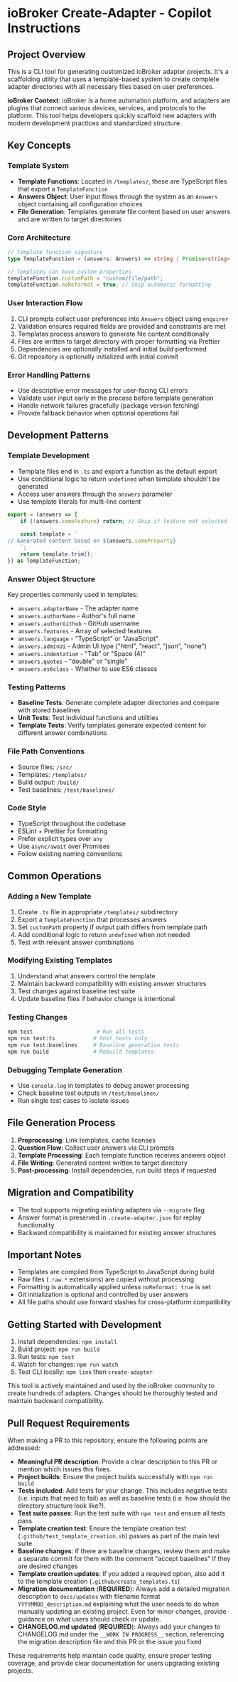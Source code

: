 # ioBroker Create-Adapter - Copilot Instructions

## Project Overview

This is a CLI tool for generating customized ioBroker adapter projects. It's a scaffolding utility that uses a template-based system to create complete adapter directories with all necessary files based on user preferences.

**ioBroker Context**: ioBroker is a home automation platform, and adapters are plugins that connect various devices, services, and protocols to the platform. This tool helps developers quickly scaffold new adapters with modern development practices and standardized structure.

## Key Concepts

### Template System
- **Template Functions**: Located in `/templates/`, these are TypeScript files that export a `TemplateFunction`
- **Answers Object**: User input flows through the system as an `Answers` object containing all configuration choices
- **File Generation**: Templates generate file content based on user answers and are written to target directories

### Core Architecture
```typescript
// Template function signature
type TemplateFunction = (answers: Answers) => string | Promise<string> | undefined;

// Templates can have custom properties
templateFunction.customPath = "custom/file/path";
templateFunction.noReformat = true; // Skip automatic formatting
```

### User Interaction Flow
1. CLI prompts collect user preferences into `Answers` object using `enquirer`
2. Validation ensures required fields are provided and constraints are met
3. Templates process answers to generate file content conditionally
4. Files are written to target directory with proper formatting via Prettier
5. Dependencies are optionally installed and initial build performed
6. Git repository is optionally initialized with initial commit

### Error Handling Patterns
- Use descriptive error messages for user-facing CLI errors
- Validate user input early in the process before template generation
- Handle network failures gracefully (package version fetching)
- Provide fallback behavior when optional operations fail

## Development Patterns

### Template Development
- Template files end in `.ts` and export a function as the default export
- Use conditional logic to return `undefined` when template shouldn't be generated
- Access user answers through the `answers` parameter
- Use template literals for multi-line content

```typescript
export = (answers => {
    if (!answers.someFeature) return; // Skip if feature not selected
    
    const template = `
// Generated content based on ${answers.someProperty}
    `;
    return template.trim();
}) as TemplateFunction;
```

### Answer Object Structure
Key properties commonly used in templates:
- `answers.adapterName` - The adapter name
- `answers.authorName` - Author's full name  
- `answers.authorGithub` - GitHub username
- `answers.features` - Array of selected features
- `answers.language` - "TypeScript" or "JavaScript"
- `answers.adminUi` - Admin UI type ("html", "react", "json", "none")
- `answers.indentation` - "Tab" or "Space (4)"
- `answers.quotes` - "double" or "single"
- `answers.es6class` - Whether to use ES6 classes

### Testing Patterns
- **Baseline Tests**: Generate complete adapter directories and compare with stored baselines
- **Unit Tests**: Test individual functions and utilities
- **Template Tests**: Verify templates generate expected content for different answer combinations

### File Path Conventions
- Source files: `/src/`
- Templates: `/templates/`
- Build output: `/build/`
- Test baselines: `/test/baselines/`

### Code Style
- TypeScript throughout the codebase
- ESLint + Prettier for formatting
- Prefer explicit types over `any`
- Use `async/await` over Promises
- Follow existing naming conventions

## Common Operations

### Adding a New Template
1. Create `.ts` file in appropriate `/templates/` subdirectory
2. Export a `TemplateFunction` that processes answers
3. Set `customPath` property if output path differs from template path
4. Add conditional logic to return `undefined` when not needed
5. Test with relevant answer combinations

### Modifying Existing Templates
1. Understand what answers control the template
2. Maintain backward compatibility with existing answer structures
3. Test changes against baseline test suite
4. Update baseline files if behavior change is intentional

### Testing Changes
```bash
npm test                    # Run all tests
npm run test:ts            # Unit tests only
npm run test:baselines     # Baseline generation tests
npm run build              # Rebuild templates
```

### Debugging Template Generation
- Use `console.log` in templates to debug answer processing
- Check baseline test outputs in `/test/baselines/`
- Run single test cases to isolate issues

## File Generation Process

1. **Preprocessing**: Link templates, cache licenses
2. **Question Flow**: Collect user answers via CLI prompts
3. **Template Processing**: Each template function receives answers object
4. **File Writing**: Generated content written to target directory
5. **Post-processing**: Install dependencies, run build steps if requested

## Migration and Compatibility

- The tool supports migrating existing adapters via `--migrate` flag
- Answer format is preserved in `.create-adapter.json` for replay functionality
- Backward compatibility is maintained for existing answer structures

## Important Notes

- Templates are compiled from TypeScript to JavaScript during build
- Raw files (`.raw.*` extensions) are copied without processing
- Formatting is automatically applied unless `noReformat: true` is set
- Git initialization is optional and controlled by user answers
- All file paths should use forward slashes for cross-platform compatibility

## Getting Started with Development

1. Install dependencies: `npm install`
2. Build project: `npm run build`
3. Run tests: `npm test`
4. Watch for changes: `npm run watch`
5. Test CLI locally: `npm link` then `create-adapter`

This tool is actively maintained and used by the ioBroker community to create hundreds of adapters. Changes should be thoroughly tested and maintain backward compatibility.

## Pull Request Requirements

When making a PR to this repository, ensure the following points are addressed:

- **Meaningful PR description**: Provide a clear description to this PR or mention which issues this fixes.
- **Project builds**: Ensure the project builds successfully with `npm run build`
- **Tests included**: Add tests for your change. This includes negative tests (i.e. inputs that need to fail) as well as baseline tests (i.e. how should the directory structure look like?).
- **Test suite passes**: Run the test suite with `npm test` and ensure all tests pass
- **Template creation test**: Ensure the template creation test (`.github/test_template_creation.sh`) passes as part of the main test suite
- **Baseline changes**: If there are baseline changes, review them and make a separate commit for them with the comment "accept baselines" if they are desired changes
- **Template creation updates**: If you added a required option, also add it to the template creation (`.github/create_templates.ts`)
- **Migration documentation** (**REQUIRED**): Always add a detailed migration description to `docs/updates` with filename format `YYYYMMDD_description.md` explaining what the user needs to do when manually updating an existing project. Even for minor changes, provide guidance on what users should check or update.
- **CHANGELOG.md updated** (**REQUIRED**): Always add your changes to CHANGELOG.md under the `__WORK IN PROGRESS__` section, referencing the migration description file and this PR or the issue you fixed

These requirements help maintain code quality, ensure proper testing coverage, and provide clear documentation for users upgrading existing projects.